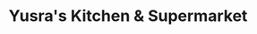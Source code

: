 ---
title: "Yusra's Kitchen & Supermarket"
url: /cape-town/yusras-kitchen-and-supermarket/
shop: convenience
---
